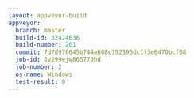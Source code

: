 ```yaml
---
layout: appveyor-build
appveyor:
  branch: master
  build-id: 32424636
  build-number: 261
  commit: 7d7d970645b744a608c792595dc1f3e6470bcf08
  job-id: 5v299ejw865770hd
  job-number: 2
  os-name: Windows
  test-result: 0
---
```

